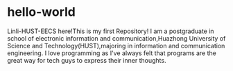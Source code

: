 # hello-world
Linli-HUST-EECS here!This is my first Repository!
I am a postgraduate in school of electronic information and communication,Huazhong University of Science and Technology(HUST),majoring in information and communication engineering.
I love programming as I've always felt that programs are the great way for tech guys to express their inner thoughts.
